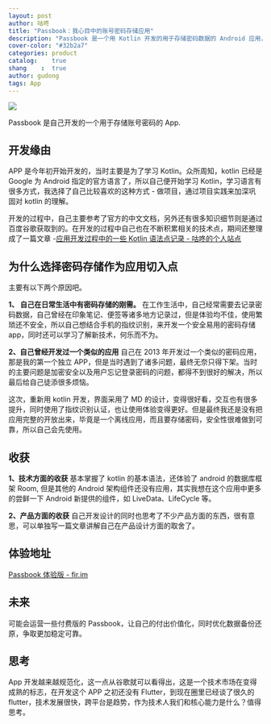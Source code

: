 ```yaml
---
layout: post
author: 咕咚
title: "Passbook：我心目中的账号密码存储应用"
description: "Passbook 是一个用 Kotlin 开发的用于存储密码数据的 Android 应用，自己曾经在 2013 年开发过一次相似的应用密码本，但是后来被自己下架了，因为加密问题以及忘记登录密码的问题难以解决。这次一开始是自己为了练习 Kotlin 才开发的这个项目，目前已经算是一个比较完整的应用，但是考虑的安全，我还是没有彻底的公开，现在这里公开的只是一个有 3 天体验时间的体验版。"
cover-color: "#32b2a7"
categories: product
catalog:    true
shang    :  true
author: gudong
tags: App 
---
```


![](https://ws3.sinaimg.cn/large/006tKfTcly1ftlx47dqr2j31bm0qc0tb.jpg)

Passbook 是自己开发的一个用于存储账号密码的 App.

## 开发缘由

APP 是今年初开始开发的，当时主要是为了学习 Kotlin。众所周知，kotlin 已经是 Google 为 Android 指定的官方语言了，所以自己便开始学习 Kotlin，学习语言有很多方式，我选择了自己比较喜欢的这种方式 - 做项目，通过项目实践来加深巩固对 kotlin 的理解。

开发的过程中，自己主要参考了官方的中文文档，另外还有很多知识细节则是通过百度谷歌获取到的。在开发的过程中自己也在不断积累相关的技术点，期间还整理成了一篇文章 -[应用开发过程中的一些 Kotlin 语法点记录 \- 咕咚的个人站点](http://gudong.site/2018/01/27/kotlin-tip-passbook.html)

## 为什么选择密码存储作为应用切入点

主要有以下两个原因吧。

**1、 自己在日常生活中有密码存储的刚需。**
在工作生活中，自己经常需要去记录密码数据，自己曾经在印象笔记、便签等诸多地方记录过，但是体验均不佳，使用繁琐还不安全，所以自己想结合手机的指纹识别，来开发一个安全易用的密码存储 app，同时还可以学习了解新技术，何乐而不为。


**2、自己曾经开发过一个类似的应用**
自己在 2013 年开发过一个类似的密码应用，那是我的第一个独立 APP，但是当时遇到了诸多问题，最终无奈只得下架。当时的主要问题是加密安全以及用户忘记登录密码的问题，都得不到很好的解决，所以最后给自己徒添很多烦恼。

这次，重新用 kotlin 开发，界面采用了 MD 的设计，变得很好看，交互也有很多提升，同时使用了指纹识别认证，也让使用体验变得更好。但是最终我还是没有把应用完整的开放出来，毕竟是一个离线应用，而且要存储密码，安全性很难做到可靠，所以自己会先使用。

## 收获

**1、技术方面的收获**
基本掌握了 kotlin 的基本语法，还体验了 android 的数据库框架 Room, 但是其他的 Android 架构组件还没有应用，其实我想在这个应用中更多的尝鲜一下 Android 新提供的组件，如 LiveData、LifeCycle 等。

**2、产品方面的收获**
自己开发设计的同时也思考了不少产品方面的东西，很有意思，可以单独写一篇文章讲解自己在产品设计方面的取舍了。

## 体验地址

[Passbook 体验版 \- fir\.im](https://fir.im/xwyp)

## 未来
可能会运营一些付费版的 Passbook，让自己的付出价值化，同时优化数据备份还原，争取更加稳定可靠。

## 思考

App 开发越来越规范化，这一点从谷歌就可以看得出，这是一个技术市场在变得成熟的标志，在开发这个 APP 之初还没有 Flutter，到现在圈里已经谈了很久的 flutter，技术发展很快，跨平台是趋势，作为技术人我们和核心能力是什么？值得思考。















